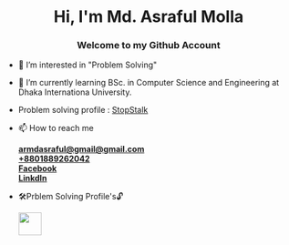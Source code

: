 <h1 align="center">Hi, I'm Md. Asraful Molla</h1>
<h3 align="center">Welcome to my Github Account</h3>

- 👀 I’m interested in "Problem Solving"
- 🌱 I’m currently learning BSc. in Computer Science and Engineering at Dhaka Internationa University.
- Problem solving profile :  <a href="https://www.stopstalk.com/user/profile/mdasrafulmolla">StopStalk</a>

- 📫 How to reach me
  <div><b><a href="armdasraful@gmail.com">armdasraful@gmail@gmail.com</a></b></div>
  <div><b><a href="callme:+8801889262042">+8801889262042</a></b></div>
  <div><b><a href="https://www.facebook.com/arasrafulolla/">Facebook</a></b></div>
  <div><b><a href="https://www.linkedin.com/in/mdasrafulmolla/">LinkdIn</a></b></div>

- 🛠️Prblem Solving Profile's🔓
   <div align="left">
    <a href="https://codeforces.com/profile/asraful.diu" title="Codeforces">
      <img width="40" height="40" src="https://drive.google.com/file/d/1qgkyyTsSm95lIRDrOfBMvvA9HK9zthma/view?usp=sharing.png"/>
    </a>
  </div>
  

